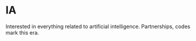 # IA
Interested in everything related to artificial intelligence. Partnerships, codes mark this era.
